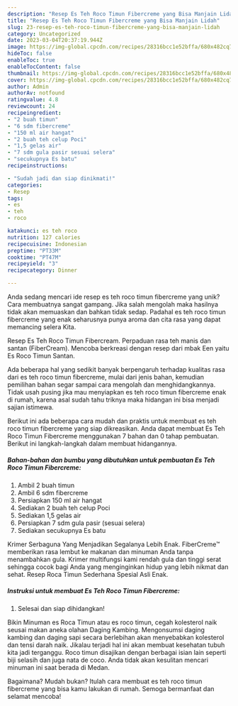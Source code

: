 ```yaml
---
description: "Resep Es Teh Roco Timun Fibercreme yang Bisa Manjain Lidah"
title: "Resep Es Teh Roco Timun Fibercreme yang Bisa Manjain Lidah"
slug: 23-resep-es-teh-roco-timun-fibercreme-yang-bisa-manjain-lidah
category: Uncategorized
date: 2023-03-04T20:37:19.944Z
image: https://img-global.cpcdn.com/recipes/28316bcc1e52bffa/680x482cq70/es-teh-roco-timun-fibercreme-foto-resep-utama.jpg
hideToc: false
enableToc: true
enableTocContent: false
thumbnail: https://img-global.cpcdn.com/recipes/28316bcc1e52bffa/680x482cq70/es-teh-roco-timun-fibercreme-foto-resep-utama.jpg
cover: https://img-global.cpcdn.com/recipes/28316bcc1e52bffa/680x482cq70/es-teh-roco-timun-fibercreme-foto-resep-utama.jpg
author: Admin
authorAv: notfound
ratingvalue: 4.8
reviewcount: 24
recipeingredient:
- "2 buah timun"
- "6 sdm fibercreme"
- "150 ml air hangat"
- "2 buah teh celup Poci"
- "1,5 gelas air"
- "7 sdm gula pasir sesuai selera"
- "secukupnya Es batu"
recipeinstructions:

- "Sudah jadi dan siap dinikmati!"
categories:
- Resep
tags:
- es
- teh
- roco

katakunci: es teh roco 
nutrition: 127 calories
recipecuisine: Indonesian
preptime: "PT33M"
cooktime: "PT47M"
recipeyield: "3"
recipecategory: Dinner

---
```





Anda sedang mencari ide resep es teh roco timun fibercreme yang unik? Cara membuatnya sangat gampang. Jika salah mengolah maka hasilnya tidak akan memuaskan dan bahkan tidak sedap. Padahal es teh roco timun fibercreme yang enak seharusnya punya aroma dan cita rasa yang dapat memancing selera Kita.





Resep Es Teh Roco Timun Fibercream. Perpaduan rasa teh manis dan santan (FiberCream). Mencoba berkreasi dengan resep dari mbak Een yaitu Es Roco Timun Santan.

Ada beberapa hal yang sedikit banyak berpengaruh terhadap kualitas rasa dari es teh roco timun fibercreme, mulai dari jenis bahan, kemudian pemilihan bahan segar sampai cara mengolah dan menghidangkannya. Tidak usah pusing jika mau menyiapkan es teh roco timun fibercreme enak di rumah, karena asal sudah tahu triknya maka hidangan ini bisa menjadi sajian istimewa.






Berikut ini ada beberapa cara mudah dan praktis untuk membuat es teh roco timun fibercreme yang siap dikreasikan. Anda dapat membuat Es Teh Roco Timun Fibercreme menggunakan 7 bahan dan 0 tahap pembuatan. Berikut ini langkah-langkah dalam membuat hidangannya.

<!--inarticleads1-->

##### Bahan-bahan dan bumbu yang dibutuhkan untuk pembuatan Es Teh Roco Timun Fibercreme:

1. Ambil 2 buah timun
1. Ambil 6 sdm fibercreme
1. Persiapkan 150 ml air hangat
1. Sediakan 2 buah teh celup Poci
1. Sediakan 1,5 gelas air
1. Persiapkan 7 sdm gula pasir (sesuai selera)
1. Sediakan secukupnya Es batu


Krimer Serbaguna Yang Menjadikan Segalanya Lebih Enak. FiberCreme™ memberikan rasa lembut ke makanan dan minuman Anda tanpa menambahkan gula. Krimer multifungsi kami rendah gula dan tinggi serat sehingga cocok bagi Anda yang menginginkan hidup yang lebih nikmat dan sehat. Resep Roca Timun Sederhana Spesial Asli Enak. 

<!--inarticleads2-->

##### Instruksi untuk membuat Es Teh Roco Timun Fibercreme:


1. Selesai dan siap dihidangkan!

Bikin Minuman es Roca Timun atau es roco timun, cegah kolesterol naik seusai makan aneka olahan Daging Kambing. Mengonsumsi daging kambing dan daging sapi secara berlebihan akan menyebabkan kolesterol dan tensi darah naik. Jikalau terjadi hal ini akan membuat kesehatan tubuh kita jadi terganggu. Roco timun disajikan dengan berbagai isian lain seperti biji selasih dan juga nata de coco. Anda tidak akan kesulitan mencari minuman ini saat berada di Medan. 

Bagaimana? Mudah bukan? Itulah cara membuat es teh roco timun fibercreme yang bisa kamu lakukan di rumah. Semoga bermanfaat dan selamat mencoba!
